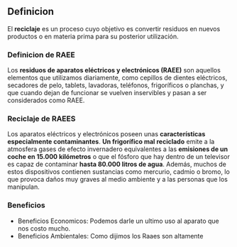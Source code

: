 ## Definicion
El **reciclaje** es un proceso cuyo objetivo es convertir residuos en nuevos productos o en materia prima para su posterior utilización.
### Definicion de RAEE
Los **residuos de aparatos eléctricos y electrónicos (RAEE)** son aquellos elementos que utilizamos diariamente, como cepillos de dientes eléctricos, secadores de pelo, tablets, lavadoras, teléfonos, frigoríficos o planchas, y que cuando dejan de funcionar se vuelven inservibles y pasan a ser considerados como RAEE.
### Reciclaje de RAEES
Los aparatos eléctricos y electrónicos poseen unas **características especialmente contaminantes**. **Un frigorífico mal reciclado** emite a la atmosfera gases de efecto invernadero equivalentes a las **emisiones de un coche en 15.000 kilómetros** o que el fósforo que hay dentro de un televisor es capaz de contaminar **hasta 80.000 litros de agua**. Además, muchos de estos dispositivos contienen sustancias como mercurio, cadmio o bromo, lo que provoca daños muy graves al medio ambiente y a las personas que los manipulan.
### Beneficios
- Beneficios Economicos: Podemos darle un ultimo uso al aparato que nos costo mucho.
- Beneficios Ambientales: Como dijimos los Raaes son altamente 


<!--stackedit_data:
eyJoaXN0b3J5IjpbLTEwMzg4MzA5OTMsMTUyMTc5NDU2XX0=
-->
